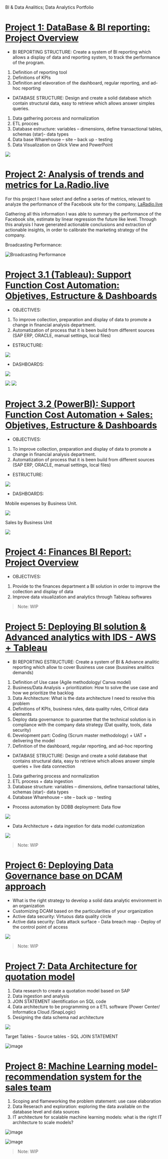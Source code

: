 BI & Data Analitics; Data Analytics Portfolio

# [Project 1: DataBase & BI reporting: Project Overview](https://github.com/gastonlucca/Gaston-Portfolio) 
* BI REPORTING STRUCTURE: Create a system of BI reporting which allows a display of data and reporting system, to track the performance of the program.

1. Definition of reporting tool 
2. Definitions of KPIs
3. Definition and elavoration of the dashboard, regular reporting, and ad-hoc reporting

* DATABASE STRUCTURE: Design and create a solid database which contain structural data, easy to retrieve which allows answer simples queries.

1. Data gathering porcess and normalization
2. ETL procces 
3. Database estructure: variables – dimensions, define transactional tables, schemas (star)- data types
4. Data base Wharehouse – site – back up - testing
5. Data Visualization on Qlick View and PowerPoint

![](https://github.com/gastonlucca/Gaston-Portfolio/blob/master/BI%20MECON%20porject%202.PNG)

# [Project 2:  Analysis of trends and metrics for La.Radio.live](https://github.com/gastonlucca/Gaston-Portfolio)
For this project I have select and define a series of metrics, relevant to analyze the performance of the Facebook site for the company, [LaRadio.live](https://laradio.live/)

Gathering all this information I was able to summary the performance of the Facebook site, estimate by linear regression the future like level. Through this analysis I have generated actionable conclusions and extraction of actionable insights, in order to calibrate the marketing strategy of the company. 

Broadcasting Performance:

![Broadcasting Performance](https://github.com/gastonlucca/Gaston-Portfolio/blob/master/La%20Radio.%20Correlation.PNG)

# [Project 3.1 (Tableau): Support Function Cost Automation: Objetives, Estructure & Dashboards](https://github.com/gastonlucca/Gaston-Portfolio)
* OBJECTIVES: 

1. To improve collection, preparation and display of data to promote a change in financial analysis department.
2. Automatization of process that it is been build from different sources (SAP ERP, ORACLE, manual settings, local files) 

* ESTRUCTURE: 


![](https://github.com/gastonlucca/Gaston-Portfolio/blob/master/SFC%20Data%20Architecture.PNG)

* DASHBOARDS:

![](https://github.com/gastonlucca/Gaston-Portfolio/blob/master/SFC.%20Data%20Model%202-%20DASHBOARDS%201.png)

![](https://github.com/gastonlucca/Gaston-Portfolio/blob/master/SFC.%20Data%20Model%202-%20DASHBOARDS%202.png)
![](https://github.com/gastonlucca/Gaston-Portfolio/blob/master/SFC.%20Data%20Model%202-%20DASHBOARDS%203.png)

# [Project 3.2 (PowerBI): Support Function Cost Automation + Sales: Objetives, Estructure & Dashboards](https://github.com/gastonlucca/Gaston-Portfolio)
* OBJECTIVES: 

1. To improve collection, preparation and display of data to promote a change in financial analysis department.
2. Automatization of process that it is been build from different sources (SAP ERP, ORACLE, manual settings, local files) 

* ESTRUCTURE: 


![](https://github.com/gastonlucca/Gaston-Portfolio/blob/master/SFC%20Data%20Architecture%202.PNG)

* DASHBOARDS:

Mobile expenses by Business Unit.

![](https://github.com/gastonlucca/Gaston-Portfolio/blob/master/Mobile%20Expense.PNG)

Sales by Business Unit

![](https://github.com/gastonlucca/Gaston-Portfolio/blob/master/Sales.PNG)


# [Project 4: Finances BI Report: Project Overview](https://github.com/gastonlucca/Gaston-Portfolio)
* OBJECTIVES: 

1. Provide to the finances department a BI solution in order to improve the collection and display of data
2. Improve data visualization and analytics through Tableau softwares



> Note: WIP

# [Project 5: Deploying BI solution & Advanced analytics with IDS - AWS + Tableau](https://github.com/gastonlucca/Gaston-Portfolio) 
* BI REPORTING ESTRUCTURE: Create a system of BI & Advance analitic reporting which allow to cover Business use case (bussines analitics demands) 

1. Definition of Use case (Agile methodology/ Canva model) 
2. Business/Data Analysis + prioritization: How to solve the use case and how we prioritize the backlog 
3. Data Architecture: What is the data architecture I need to resolve this problem
4. Definitions of KPIs, business rules, data quality rules, Critical data elements 
5. Deploy data governance: to guarantee that the technical solution is in compliance with the company data strategy (Dat quality, tools, data security) 
6. Development part: Coding (Scrum master methodology) + UAT + delivering the model 
7. Definition of the dashboard, regular reporting, and ad-hoc reporting

* DATABASE STRUCTURE: Design and create a solid database that contains structural data, easy to retrieve which allows answer simple queries + live data connection

1. Data gathering process and normalization
2. ETL process + data ingestion 
3. Database structure: variables – dimensions, define transactional tables, schemas (star)- data types
4. Database Wharehouse – site – back up - testing  

* Process automation  by DDBB deployment: Data flow

![](https://github.com/gastonlucca/Gaston-Portfolio/blob/master/IDS%20Data%20Flow.PNG)

* Data Architecture + data ingestion for data model customization 

![](https://github.com/gastonlucca/Gaston-Portfolio/blob/master/BI%20Architecture.PNG)

> Note: WIP

# [Project 6: Deploying Data Governance base on DCAM approach](https://github.com/gastonlucca/Gaston-Portfolio) 

* What is the right strategy to develop a solid data analytic environment in an organization
* Customizing DCAM based on the particularities of your organization
* Active data security: Virtuous data quality circle
* Active data security: Data attack surface - Data breach map - Deploy of the control point of access 

![](https://github.com/gastonlucca/Gaston-Portfolio/blob/master/dcam_components_graphic_feb_.png)

> Note: WIP

# [Project 7: Data Architecture for quotation model](https://github.com/gastonlucca/Gaston-Portfolio)

1. Data research to create a quotation model based on SAP 
2. Data ingestion and analysis 
3. JOIN STATEMENT identification on SQL code
4. Data architecture to be programming on a ETL software (Power Center/ Informatica Cloud /SnapLogic)
5. Designing the data schema nad architecture 

![](https://github.com/gastonlucca/Gaston-Portfolio/blob/master/Quotation%20model%20on%20SAP%20ERP.PNG)

Target Tables - Source tables - SQL JOIN STATEMENT

![image](https://user-images.githubusercontent.com/69059703/187313949-4b167243-ee7a-4ed1-ab25-ee2da7340d7c.png)

# [Project 8: Machine Learning model- recommendation system for the sales team](https://github.com/gastonlucca/Gaston-Portfolio)

1. Scoping and flameworking the problem statement: use case elaboration 
2. Data Reserach and exploration: exploring the data available on the database level and data sources
3. IT architecture for scalable machine learning models: what is the right IT architecture to scale models?

![image](https://github.com/gastonlucca/Gaston-Portfolio/blob/master/Machine%20Learning%201.PNG)

![image](https://github.com/gastonlucca/Gaston-Portfolio/blob/master/Machine%20Learning%202.PNG)

> Note: WIP
